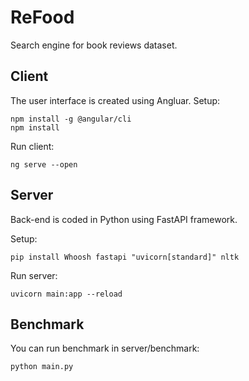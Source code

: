 # ReFood
Search engine for book reviews dataset.

## Client
The user interface is created using Angluar.
Setup:
```
npm install -g @angular/cli
npm install
```

Run client:
```
ng serve --open
```

## Server
Back-end is coded in Python using FastAPI framework.

Setup:
```
pip install Whoosh fastapi "uvicorn[standard]" nltk
```

Run server:
```
uvicorn main:app --reload
```

## Benchmark
You can run benchmark in server/benchmark:
```
python main.py
```
